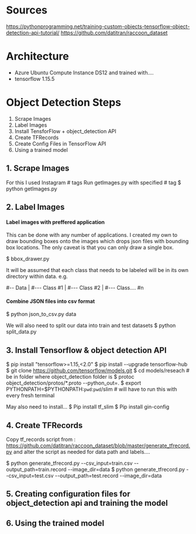 # Sources
https://pythonprogramming.net/training-custom-objects-tensorflow-object-detection-api-tutorial/
https://github.com/datitran/raccoon_dataset

# Architecture
- Azure Ubuntu Compute Instance DS12 and trained with....
- tensorflow 1.15.5


# Object Detection Steps
1. Scrape Images
2. Label Images
3. Install TensforFlow + object_detection API
4. Create TFRecords
5. Create Config Files in TensorFlow API
6. Using a trained model


## 1. Scrape Images
For this I used Instagram # tags 
Run getImages.py with specified # tag
$ python getImages.py

## 2. Label Images

#### Label images with preffered application
This can be done with any number of applications. I created my own to draw bounding boxes onto the images which drops json files with bounding box locations. The only caveat is that you can only draw a single box.

$ bbox_drawer.py

It will be assumed that each class that needs to be labeled will be in its own directory within data. e.g.

#-- Data
|  #--- Class #1
|  #--- Class #2
|  #--- Class.... #n

#### Combine JSON files into csv format
$ python json_to_csv.py data

We will also need to split our data into train and test datasets
$ python split_data.py

## 3. Install Tensorflow & object detection API
$ pip install "tensorflow>=1.15,<2.0"
$ pip install --upgrade tensorflow-hub
$ git clone https://github.com/tensorflow/models.git
$ cd models/reseach # be in folder where object_detection folder is
$ protoc object_detection/protos/*.proto --python_out=.
$ export PYTHONPATH=$PYTHONPATH:`pwd`:`pwd`/slim # will have to run this with every fresh terminal

May also need to install...
$ Pip install tf_slim
$ Pip install gin-config

## 4. Create TFRecords
Copy tf_records script from : https://github.com/datitran/raccoon_dataset/blob/master/generate_tfrecord.py
and alter the script as needed for data path and labels....

$ python generate_tfrecord.py --csv_input=train.csv  --output_path=train.record --image_dir=data
$ python generate_tfrecord.py --csv_input=test.csv   --output_path=test.record  --image_dir=data

## 5. Creating configuration files for object_detection api and training the model


## 6. Using the trained model


